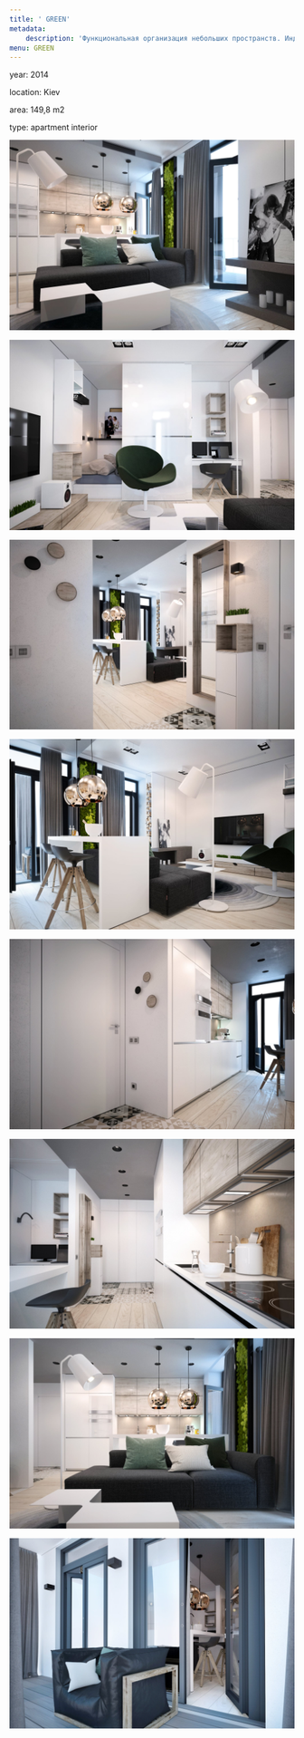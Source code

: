 ```yaml
---
title: ' GREEN'
metadata:
    description: 'Функциональная организация небольших пространств. Индивидуальный подход к каждому клиенту.'
menu: GREEN
---
```


<div class="project-description">
<p>year: 2014</p>
<p>location: Kiev</p>
<p>area: 149,8 m2</p>
<p>type: apartment interior</p>
</div>

<div class="clearfix"></div>
<div id="project-images" class="owl-carousel owl-theme" markdown="1">

![](Green_1.jpg)

![](Green_2.jpg)

![](Green_3.jpg)

![](Green_4.jpg)

![](Green_5.jpg)

![](Green_6.jpg)

![](Green_7.jpg)

![](Green_8.jpg)

</div>